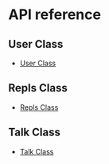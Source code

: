 # API reference

## User Class
* [User Class](https://repl-api.readthedocs.io/en/latest/pages/api/user.html)

## Repls Class
* [Repls Class](https://repl-api.readthedocs.io/en/latest/pages/api/repls.html)

## Talk Class
* [Talk Class](https://repl-api.readthedocs.io/en/latest/pages/api/talk.html)